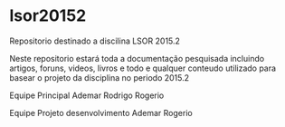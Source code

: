 # lsor20152
Repositorio destinado a discilina LSOR 2015.2

Neste repositorio estará toda a documentação pesquisada incluindo artigos, foruns, videos, livros e todo e qualquer conteudo utilizado para basear o projeto da disciplina no periodo 2015.2


Equipe Principal 
Ademar
Rodrigo
Rogerio


Equipe Projeto desenvolvimento
Ademar
Rogerio
